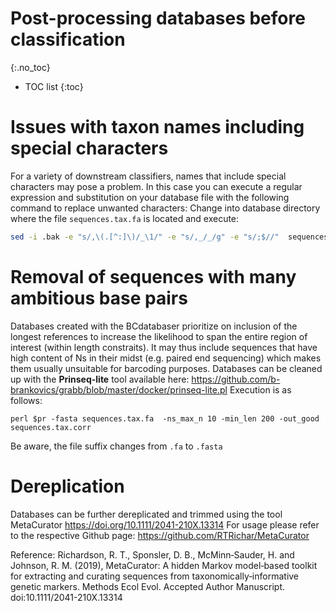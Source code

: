 # Post-processing databases before classification
{:.no_toc}

* TOC list
{:toc}

# Issues with taxon names including special characters

For a variety of downstream classifiers, names that include special characters may pose a problem. In this case you can execute a regular expression and substitution on your database file with the following command to replace unwanted characters:
Change into database directory where the file ```sequences.tax.fa```  is located and execute:
```sh
sed -i .bak -e "s/,\(.[^:]\)/_\1/" -e "s/,_/_/g" -e "s/;$//"  sequences.tax.fa
```

# Removal of sequences with many ambitious base pairs
Databases created with the BCdatabaser prioritize on inclusion of the longest references to increase the likelihood to span the entire region of interest (within length constraits). 
It may thus include sequences that have high content of Ns in their midst (e.g. paired end sequencing) which makes them usually unsuitable for barcoding purposes. 
Databases can be cleaned up with the **Prinseq-lite** tool available here: https://github.com/b-brankovics/grabb/blob/master/docker/prinseq-lite.pl
Execution is as follows: 

```
perl $pr -fasta sequences.tax.fa  -ns_max_n 10 -min_len 200 -out_good sequences.tax.corr
```
Be aware, the file suffix changes from ```.fa``` to ```.fasta```

# Dereplication 

Databases can be further dereplicated and trimmed using the tool MetaCurator https://doi.org/10.1111/2041-210X.13314
For usage please refer to the respective Github page: https://github.com/RTRichar/MetaCurator

Reference: Richardson, R. T., Sponsler, D. B., McMinn‐Sauder, H. and Johnson, R. M. (2019), MetaCurator: A hidden Markov model‐based toolkit for extracting and curating sequences from taxonomically‐informative genetic markers. Methods Ecol Evol. Accepted Author Manuscript. doi:10.1111/2041-210X.13314
